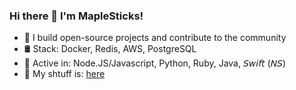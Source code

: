 ### Hi there 👋 I'm MapleSticks!
- 🌟 I build open-source projects and contribute to the community
- 🛢️ Stack: Docker, Redis, AWS, PostgreSQL
- 🧪 Active in: Node.JS/Javascript, Python, Ruby, Java, 𝘚𝘸𝘪𝘧𝘵 (𝘕𝘚)
- 📝 My shtuff is: [here](https://mxplesticks.github.io/MapleVisuals/)
